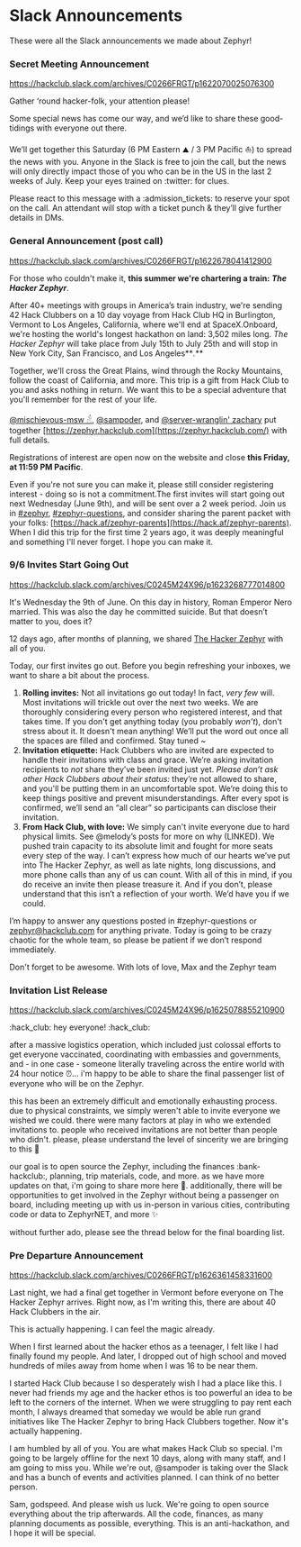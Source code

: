 # Slack Announcements

These were all the Slack announcements we made about Zephyr!

### Secret Meeting Announcement

https://hackclub.slack.com/archives/C0266FRGT/p1622070025076300

Gather ‘round hacker-folk, your attention please!

Some special news has come our way, and we’d like to share these good-tidings with everyone out there.

We’ll get together this Saturday (6 PM Eastern :mountain: / 3 PM Pacific :boat:) to spread the news with you. Anyone in the Slack is free to join the call, but the news will only directly impact those of you who can be in the US in the last 2 weeks of July. Keep your eyes trained on :twitter: for clues.

Please react to this message with a :admission_tickets: to reserve your spot on the call. An attendant will stop with a ticket punch & they’ll give further details in DMs.

### General Announcement (post call)

https://hackclub.slack.com/archives/C0266FRGT/p1622678041412900

For those who couldn't make it, **this summer we're chartering a train:** **_The Hacker Zephyr_**.

After 40+ meetings with groups in America’s train industry, we're sending 42 Hack Clubbers on a 10 day voyage from Hack Club HQ in Burlington, Vermont to Los Angeles, California, where we'll end at SpaceX.Onboard, we're hosting the world's longest hackathon on land: 3,502 miles long. _The Hacker Zephyr_ will take place from July 15th to July 25th and will stop in New York City, San Francisco, and Los Angeles**_._** 

Together, we'll cross the Great Plains, wind through the Rocky Mountains, follow the coast of California, and more. This trip is a gift from Hack Club to you and asks nothing in return. We want this to be a special adventure that you'll remember for the rest of your life.

[@mischievous-msw 𓁢](https://hackclub.slack.com/team/U0C7B14Q3), [@sampoder](https://hackclub.slack.com/team/USNPNJXNX), and [@server-wranglin' zachary](https://hackclub.slack.com/team/U01DV5F30CF) put together [https://zephyr.hackclub.com](https://zephyr.hackclub.com/) with full details. 

Registrations of interest are open now on the website and close **this Friday, at 11:59 PM Pacific**. 

Even if you're not sure you can make it, please still consider registering interest - doing so is not a commitment.The first invites will start going out next Wednesday (June 9th), and will be sent over a 2 week period. Join us in [#zephyr](https://hackclub.slack.com/archives/C023JP4JQEM), [#zephyr-questions](https://hackclub.slack.com/archives/C0245M24X96), and consider sharing the parent packet with your folks: [https://hack.af/zephyr-parents](https://hack.af/zephyr-parents). When I did this trip for the first time 2 years ago, it was deeply meaningful and something I'll never forget. I hope you can make it.

### 9/6 Invites Start Going Out

https://hackclub.slack.com/archives/C0245M24X96/p1623268777014800

It's Wednesday the 9th of June. On this day in history, Roman Emperor Nero married. This was also the day he committed suicide. But that doesn’t matter to you, does it?

12 days ago, after months of planning, we shared [The Hacker Zephyr](https://zephyr.hackclub.com) with all of you.

Today, our first invites go out. Before you begin refreshing your inboxes, we want to share a bit about the process.

1. **Rolling invites:** Not all invitations go out today! In fact, _very few_ will. Most invitations will trickle out over the next two weeks. We are thoroughly considering every person who registered interest, and that takes time. If you don't get anything today (you probably _won’t_), don't stress about it. It doesn't mean anything! We’ll put the word out once all the spaces are filled and confirmed. Stay tuned ~
2. **Invitation etiquette:** Hack Clubbers who are invited are expected to handle their invitations with class and grace. We’re asking invitation recipients to _not_ share they’ve been invited just yet. _Please don’t ask other Hack Clubbers about their status:_ they’re not allowed to share, and you'll be putting them in an uncomfortable spot. We’re doing this to keep things positive and prevent misunderstandings. After every spot is confirmed, we’ll send an “all clear” so participants can disclose their invitation.
3. **From Hack Club, with love:** We simply can't invite everyone due to hard physical limits. See @melody’s posts for more on why (LINKED). We pushed train capacity to its absolute limit and fought for more seats every step of the way. I can’t express how much of our hearts we’ve put into The Hacker Zephyr, as well as late nights, long discussions, and more phone calls than any of us can count. With all of this in mind, if you do receive an invite then please treasure it. And if you don’t, please understand that this isn’t a reflection of your worth. We’d have you if we could.

I’m happy to answer any questions posted in #zephyr-questions or [zephyr@hackclub.com](mailto:zephyr@hackclub.com) for anything private. Today is going to be crazy chaotic for the whole team, so please be patient if we don’t respond immediately.

Don't forget to be awesome. With lots of love, Max and the Zephyr team

### Invitation List Release

https://hackclub.slack.com/archives/C0245M24X96/p1625078855210900

:hack_club: hey everyone! :hack_club:

after a massive logistics operation, which included just colossal efforts to get everyone vaccinated, coordinating with embassies and governments, and - in one case - someone literally traveling across the entire world with 24 hour notice :alarm_clock:... i'm happy to be able to share the final passenger list of everyone who will be on the Zephyr.

this has been an extremely difficult and emotionally exhausting process. due to physical constraints, we simply weren't able to invite everyone we wished we could. there were many factors at play in who we extended invitations to. people who received invitations are not better than people who didn't. please, please understand the level of sincerity we are bringing to this :black_heart:

our goal is to open source the Zephyr, including the finances :bank-hackclub:, planning, trip materials, code, and more. as we have more updates on that, i'm going to share more here :eyes:. additionally, there will be opportunities to get involved in the Zephyr without being a passenger on board, including meeting up with us in-person in various cities, contributing code or data to ZephyrNET, and more :sparkles:

without further ado, please see the thread below for the final boarding list.

### Pre Departure Announcement

https://hackclub.slack.com/archives/C0266FRGT/p1626361458331600

Last night, we had a final get together in Vermont before everyone on The Hacker Zephyr arrives. Right now, as I'm writing this, there are about 40 Hack Clubbers in the air.

This is actually happening. I can feel the magic already.

When I first learned about the hacker ethos as a teenager, I felt like I had finally found my people. And later, I dropped out of high school and moved hundreds of miles away from home when I was 16 to be near them.

I started Hack Club because I so desperately wish I had a place like this. I never had friends my age and the hacker ethos is too powerful an idea to be left to the corners of the internet. When we were struggling to pay rent each month, I always dreamed that someday we would be able run grand initiatives like The Hacker Zephyr to bring Hack Clubbers together. Now it's actually happening.

I am humbled by all of you. You are what makes Hack Club so special. I'm going to be largely offline for the next 10 days, along with many staff, and I am going to miss you. While we're out, @sampoder is taking over the Slack and has a bunch of events and activities planned. I can think of no better person.

Sam, godspeed. And please wish us luck. We're going to open source everything about the trip afterwards. All the code, finances, as many planning documents as possible, everything. This is an anti-hackathon, and I hope it will be special.
